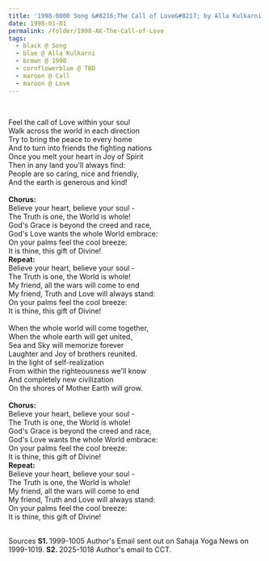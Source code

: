 ```yaml
---
title: '1998-0000 Song &#8216;The Call of Love&#8217; by Alla Kulkarni'
date: 1998-01-01
permalink: /folder/1998-AK-The-Call-of-Love
tags:
  - black @ Song
  - blue @ Alla Kulkarni
  - brown @ 1998
  - cornflowerblue @ TBD
  - maroon @ Call
  - maroon @ Love
---
```


<br>

<p>
Feel the call of Love within your soul<br>
Walk across the world in each direction<br>
Try to bring the peace to every home<br>
And to turn into friends the fighting nations<br>
Once you melt your heart in Joy of Spirit<br>
Then in any land you'll always find:<br>
People are so caring, nice and friendly,<br>
And the earth is generous and kind!<br>
<br>
<b>Chorus:</b><br>
Believe your heart, believe your soul -<br>
The Truth is one, the World is whole!<br>
God's Grace is beyond the creed and race,<br>
God's Love wants the whole World embrace:<br>
On your palms feel the cool breeze:<br>
It is thine, this gift of Divine!<br>
<b>Repeat:</b><br>
Believe your heart, believe your soul -<br>
The Truth is one, the World is whole!<br>
My friend, all the wars will come to end<br>
My friend, Truth and Love will always stand:<br>
On your palms feel the cool breeze:<br>
It is thine, this gift of Divine!<br>
<br>
When the whole world will come together,<br>
When the whole earth will get united,<br>
Sea and Sky will memorize forever<br>
Laughter and Joy of brothers reunited.<br>
In the light of self-realization<br>
From within the righteousness we'll know<br>
And completely new civilization<br>
On the shores of Mother Earth will grow.<br>
<br>
<b>Chorus:</b><br>
Believe your heart, believe your soul -<br>
The Truth is one, the World is whole!<br>
God's Grace is beyond the creed and race,<br>
God's Love wants the whole World embrace:<br>
On your palms feel the cool breeze:<br>
It is thine, this gift of Divine!<br>
<b>Repeat:</b><br>
Believe your heart, believe your soul -<br>
The Truth is one, the World is whole!<br>
My friend, all the wars will come to end<br>
My friend, Truth and Love will always stand:<br>
On your palms feel the cool breeze:<br>
It is thine, this gift of Divine!<br>
</p>

<br>

<wave-list>
<list-title color="DarkSeaGreen" width="40">Sources</list-title>
  <list-item color="BlanchedAlmond"  width="280"><b>S1. </b> 1999-1005 Author's Email sent out on Sahaja Yoga News on 1999-1019.</list-item>
  <list-item color="Lavender" width="280"><b>S2. </b> 2025-1018 Author's email to CCT.</list-item>    
</wave-list>